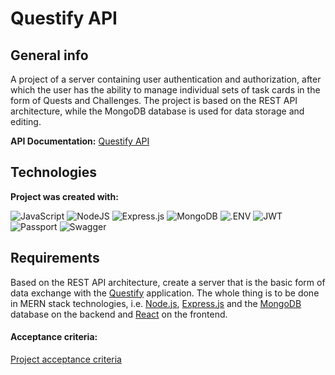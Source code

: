#  Questify API

## General info
A project of a server containing user authentication and authorization, after which the user has the ability to manage individual sets of task cards in the form of Quests and Challenges. The project is based on the REST API architecture, while the MongoDB database is used for data storage and editing.

**API Documentation:** [Questify API](https://questify-api.onrender.com/)

## Technologies
**Project was created with:**

![JavaScript](https://img.shields.io/badge/javascript-%23323330.svg?style=for-the-badge&logo=javascript&logoColor=%23F7DF1E) ![NodeJS](https://img.shields.io/badge/node.js-6DA55F?style=for-the-badge&logo=node.js&logoColor=white) ![Express.js](https://img.shields.io/badge/express.js-%23404d59.svg?style=for-the-badge&logo=express&logoColor=%2361DAFB) ![MongoDB](https://img.shields.io/badge/MongoDB-%234ea94b.svg?style=for-the-badge&logo=mongodb&logoColor=white) ![.ENV](https://img.shields.io/badge/.ENV-100000?style=for-the-badge&logo=.ENV&logoColor=000000&labelColor=ECD53F&color=ECD53F) ![JWT](https://img.shields.io/badge/JWT-black?style=for-the-badge&logo=JSON%20web%20tokens) ![Passport](https://img.shields.io/badge/PASSPORT-100000?style=for-the-badge&logo=Passport&logoColor=FFFFFF&labelColor=34E27A&color=34E27A) ![Swagger](https://img.shields.io/badge/-Swagger-%23Clojure?style=for-the-badge&logo=swagger&logoColor=white)   


## Requirements
Based on the REST API architecture, create a server that is the basic form of data exchange with the [Questify](https://final-project-questify.netlify.app/) application. The whole thing is to be done in MERN stack technologies, i.e. [Node.js](https://nodejs.org/en/), [Express.js](https://expressjs.com/) and the [MongoDB](https://www.mongodb.com/home) database on the backend and [React](https://reactjs.org/) on the frontend.

#### Acceptance criteria:

[Project acceptance criteria](https://github.com/dawidmarek95x/nodejs-questify-api/blob/main/criteria.md)
